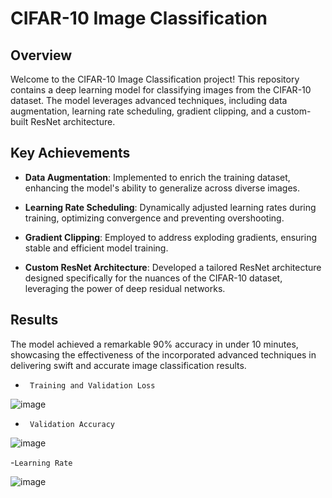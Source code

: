 # CIFAR-10 Image Classification

## Overview

Welcome to the CIFAR-10 Image Classification project! This repository contains a deep learning model for classifying images from the CIFAR-10 dataset. The model leverages advanced techniques, including data augmentation, learning rate scheduling, gradient clipping, and a custom-built ResNet architecture.

## Key Achievements

- **Data Augmentation**: Implemented to enrich the training dataset, enhancing the model's ability to generalize across diverse images.

- **Learning Rate Scheduling**: Dynamically adjusted learning rates during training, optimizing convergence and preventing overshooting.

- **Gradient Clipping**: Employed to address exploding gradients, ensuring stable and efficient model training.

- **Custom ResNet Architecture**: Developed a tailored ResNet architecture designed specifically for the nuances of the CIFAR-10 dataset, leveraging the power of deep residual networks.

## Results

The model achieved a remarkable 90% accuracy in under 10 minutes, showcasing the effectiveness of the incorporated advanced techniques in delivering swift and accurate image classification results.

- ``` Training and Validation Loss```
  
![image](https://github.com/xAn-x/Cifar-10-image-classification/assets/115899138/27e914bf-ae00-4199-99a2-3375212086a5)

- ``` Validation Accuracy```
  
![image](https://github.com/xAn-x/Cifar-10-image-classification/assets/115899138/9851ec01-7de8-421a-b79d-cab4ac4dd1f9)

-```Learning Rate```

![image](https://github.com/xAn-x/Cifar-10-image-classification/assets/115899138/9dc42cdd-ba53-43c7-9aff-86d32d2eedc2)



